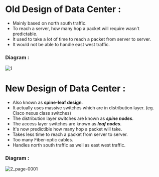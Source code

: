 # Old Design of Data Center :

- Mainly based on north south traffic.
- To reach a server, how many hop a packet will require wasn't predictable.
- It used to take a lot of time to reach a packet from server to server.
- It would not be able to handle east west traffic.

### Diagram :

![1](https://user-images.githubusercontent.com/90236635/195327194-cb32e1ff-a615-4b66-81b3-eb753dfc969f.jpg)


# New Design of Data Center :

- Also known as **spine-leaf design**.
- It actually uses massive switches which are in distribution layer. (eg. Cisco nexus class switches)
- The distribution layer switches are known as **_spine nodes_**.
- The access layer switches are known as **_leaf nodes_**.
- It's now predictible how many hop a packet will take.
- Takes less time to reach a packet from server to server.
- Too many Fiber-optic cables.
- Handles north south traffic as well as east west traffic.

### Diagram :

![2_page-0001](https://user-images.githubusercontent.com/90236635/195332628-98cb285e-2e80-43d0-8da7-cd1704c02d06.jpg)
